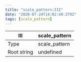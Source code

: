 ```yaml
---
title: "scale_pattern:III"
date: "2020-07-24T14:02:49.379Z"
tags: [scale_pattern]
---
```


|III|scale_pattern|
|---|---|
|Type|scale_pattern|
|Root string|undefined|

